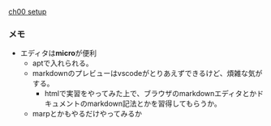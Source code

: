 [ch00 setup](https://phys-ken.github.io/2024informatics_ic/c0010_setup/setup.html)

### メモ
* エディタは**micro**が便利
  * aptで入れられる。
  * markdownのプレビューはvscodeがとりあえずできるけど、煩雑な気がする。
    * htmlで実習をやってみた上で、ブラウザのmarkdownエディタとかドキュメントのmarkdown記法とかを習得してもらうか。
  * marpとかもやるだけやってみるか